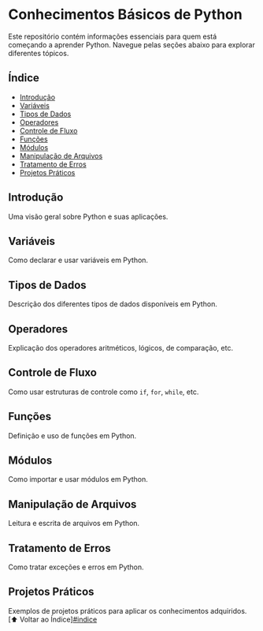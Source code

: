 
# Conhecimentos Básicos de Python

Este repositório contém informações essenciais para quem está começando a aprender Python. Navegue pelas seções abaixo para explorar diferentes tópicos.

## Índice

- [Introdução](#introdução)
- [Variáveis](#variáveis)
- [Tipos de Dados](#tipos-de-dados)
- [Operadores](#operadores)
- [Controle de Fluxo](#controle-de-fluxo)
- [Funções](#funções)
- [Módulos](#módulos)
- [Manipulação de Arquivos](#manipulação-de-arquivos)
- [Tratamento de Erros](#tratamento-de-erros)
- [Projetos Práticos](#projetos-práticos)

## Introdução
Uma visão geral sobre Python e suas aplicações.

## Variáveis
Como declarar e usar variáveis em Python.

## Tipos de Dados
Descrição dos diferentes tipos de dados disponíveis em Python.

## Operadores
Explicação dos operadores aritméticos, lógicos, de comparação, etc.

## Controle de Fluxo
Como usar estruturas de controle como `if`, `for`, `while`, etc.

## Funções
Definição e uso de funções em Python.

## Módulos
Como importar e usar módulos em Python.

## Manipulação de Arquivos
Leitura e escrita de arquivos em Python.

## Tratamento de Erros
Como tratar exceções e erros em Python.

## Projetos Práticos
Exemplos de projetos práticos para aplicar os conhecimentos adquiridos.
[⬆ Voltar ao Índice][#indice](https://github.com/ReginaldoMalaquias/Python-basico/blob/main/README.md#%C3%ADndice)

